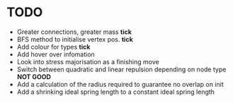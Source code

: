 # TODO 

- Greater connections, greater mass **tick**
- BFS method to initialise vertex pos. **tick**
- Add colour for types **tick**
- Add hover over infomation
- Look into stress majorisation as a finishing move
- Switch between quadratic and linear repulsion depending on node type **NOT GOOD**
- Add a calculation of the radius required to guarantee no overlap on init
- Add a shrinking ideal spring length to a constant ideal spring length